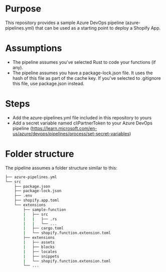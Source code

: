 # Purpose
This repository provides a sample Azure DevOps pipeline (azure-pipelines.yml) that can be used as a starting point to deploy a Shopify App.

# Assumptions
- The pipeline assumes you've selected Rust to code your functions (if any).
- The pipeline assumes you have a package-lock.json file. It uses the hash of this file as part of the cache key. If you've selected to .gitignore this file, use package.json instead.

# Steps
- Add the azure-pipelines.yml file included in this repository to yours
- Add a secret variable named cliPartnerToken to your Azure DevOps pipeline (https://learn.microsoft.com/en-us/azure/devops/pipelines/process/set-secret-variables)

# Folder structure
The pipeline assumes a folder structure similar to this:
```bash
├── azure-pipelines.yml
└── src
    ├── package.json
    ├── package-lock.json
    ├── .env
    ├── shopify.app.toml
    └── extensions
        ├── sample-function
        |   ├── src
        |   |   ├── .rs
        |   |   └── ...
        |   ├── cargo.toml
        |   └── shopify.function.extension.toml
        ├── extensions
        |   ├── assets
        |   ├── blocks
        |   ├── locales
        |   ├── snippets
        |   └── shopify.function.extension.toml
        └── ...
```

